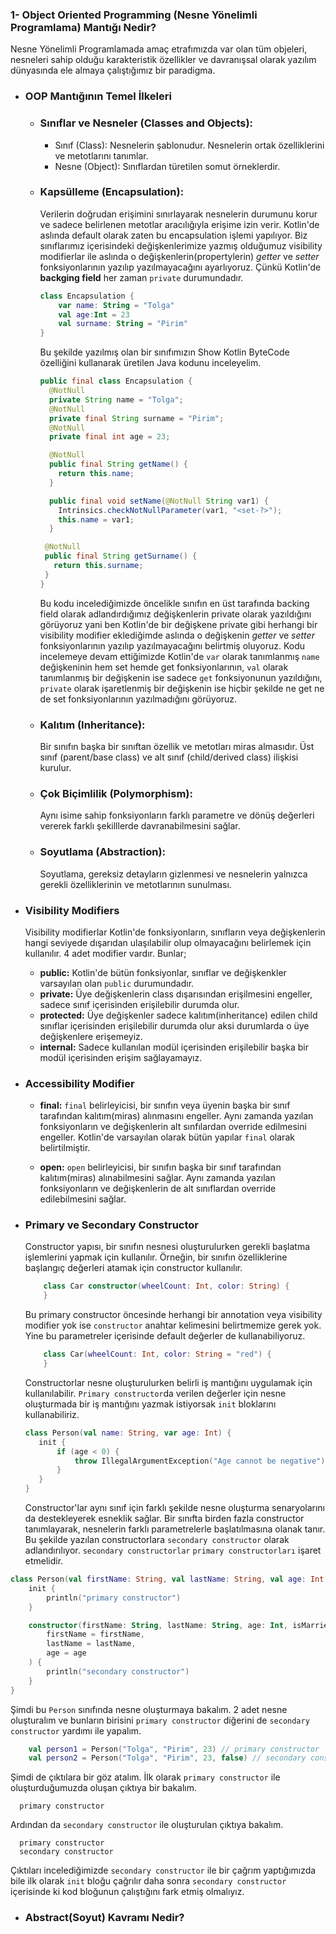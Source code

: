 ### 1- Object Oriented Programming (Nesne Yönelimli Programlama) Mantığı Nedir?

Nesne Yönelimli Programlamada amaç etrafımızda var olan tüm objeleri, nesneleri sahip olduğu karakteristik özellikler ve
davranışsal olarak yazılım dünyasında ele almaya çalıştığımız bir paradigma.

- ### OOP Mantığının Temel İlkeleri
    - ### Sınıflar ve Nesneler (Classes and Objects):
        - Sınıf (Class): Nesnelerin şablonudur. Nesnelerin ortak özelliklerini ve metotlarını tanımlar.
        - Nesne (Object): Sınıflardan türetilen somut örneklerdir.
      
    - ### Kapsülleme (Encapsulation):
        Verilerin doğrudan erişimini sınırlayarak nesnelerin durumunu korur ve sadece belirlenen metotlar aracılığıyla erişime izin verir.
        Kotlin'de aslında default olarak zaten bu encapsulation işlemi yapılıyor. Biz sınıflarımız içerisindeki değişkenlerimize
        yazmış olduğumuz visibility modifierlar ile aslında o değişkenlerin(propertylerin) _getter_ ve _setter_ fonksiyonlarının
        yazılıp yazılmayacağını ayarlıyoruz. Çünkü Kotlin'de **backging field** her zaman `private` durumundadır.
        ```kt
        class Encapsulation {
            var name: String = "Tolga"
            val age:Int = 23
            val surname: String = "Pirim"
        }
      ```
      Bu şekilde yazılmış olan bir sınıfımızın Show Kotlin ByteCode özelliğini kullanarak üretilen Java kodunu inceleyelim.
        ```java
      public final class Encapsulation {
          @NotNull
          private String name = "Tolga";
          @NotNull
          private final String surname = "Pirim";
          @NotNull
          private final int age = 23;

          @NotNull
          public final String getName() {
            return this.name;
          }

          public final void setName(@NotNull String var1) {
            Intrinsics.checkNotNullParameter(var1, "<set-?>");
            this.name = var1;
          }

         @NotNull
         public final String getSurname() {
           return this.surname;
         }
        }
       ```
      Bu kodu incelediğimizde öncelikle sınıfın en üst tarafında backing field olarak adlandırdığımız değişkenlerin private
     olarak yazıldığını görüyoruz yani ben Kotlin'de bir değişkene private gibi herhangi bir visibility modifier eklediğimde aslında o
    değişkenin _getter_ ve _setter_ fonksiyonlarının yazılıp yazılmayacağını belirtmiş oluyoruz. Kodu incelemeye devam ettiğimizde
    Kotlin'de `var` olarak tanımlanmış `name` değişkeninin hem set hemde get fonksiyonlarının, `val` olarak tanımlanmış bir değişkenin
  ise sadece `get` fonksiyonunun yazıldığını, `private` olarak işaretlenmiş bir değişkenin ise hiçbir şekilde ne get ne de set fonksiyonlarının
  yazılmadığını görüyoruz.

    - ### Kalıtım (Inheritance):
        Bir sınıfın başka bir sınıftan özellik ve metotları miras almasıdır. Üst sınıf (parent/base class) ve alt sınıf (child/derived class) ilişkisi kurulur.
  
    - ### Çok Biçimlilik (Polymorphism):
        Aynı isime sahip fonksiyonların farklı parametre ve dönüş değerleri vererek farklı şekilllerde davranabilmesini sağlar.
    
    - ### Soyutlama (Abstraction):
        Soyutlama, gereksiz detayların gizlenmesi ve nesnelerin yalnızca gerekli özelliklerinin ve metotlarının sunulması.

- ### Visibility Modifiers
    Visibility modifierlar Kotlin'de fonksiyonların, sınıfların veya değişkenlerin hangi seviyede dışarıdan ulaşılabilir olup 
    olmayacağını belirlemek için kullanılır. 4 adet modifier vardır. Bunlar;
    - **public:** Kotlin'de bütün fonksiyonlar, sınıflar ve değişkenkler varsayılan olan `public` durumundadır.
    - **private:** Üye değişkenlerin class dışarısından erişilmesini engeller, sadece sınıf içerisinden erişilebilir durumda olur.
    - **protected:** Üye değişkenler sadece kalıtım(inheritance) edilen child sınıflar içerisinden erişilebilir durumda olur aksi durumlarda
    o üye değişkenlere erişemeyiz.
    - **internal:** Sadece kullanılan modül içerisinden erişilebilir başka bir modül içerisinden erişim sağlayamayız.
 
- ### Accessibility Modifier
    - **final:** `final` belirleyicisi, bir sınıfın veya üyenin başka bir sınıf tarafından kalıtım(miras) alınmasını engeller. Aynı zamanda 
    yazılan fonksiyonların ve değişkenlerin alt sınfılardan override edilmesini engeller. Kotlin'de varsayılan olarak bütün yapılar
  `final` olarak belirtilmiştir.
  
    - **open:** `open` belirleyicisi, bir sınıfın başka bir sınıf tarafından kalıtım(miras) alınabilmesini sağlar. Aynı zamanda yazılan fonksiyonların
  ve değişkenlerin de alt sınıflardan override edilebilmesini sağlar.

- ### Primary ve Secondary Constructor
    Constructor yapısı, bir sınıfın nesnesi oluşturulurken gerekli başlatma işlemlerini yapmak için kullanılır. Örneğin, bir sınıfın özelliklerine başlangıç değerleri atamak için constructor kullanılır.

    ```kt
        class Car constructor(wheelCount: Int, color: String) {
        }
    ```
  Bu primary constructor öncesinde herhangi bir annotation veya visibility modifier yok ise
  `constructor` anahtar kelimesini belirtmemize gerek yok. Yine bu parametreler içerisinde default değerler de 
    kullanabiliyoruz.

    ```kt
        class Car(wheelCount: Int, color: String = "red") {
        }
    ```
  
    Constructorlar nesne oluşturulurken belirli iş mantığını uygulamak için kullanılabilir. 
    `Primary constructor`da verilen değerler için nesne oluşturmada bir iş mantığını yazmak istiyorsak
    `init` bloklarını kullanabiliriz.

    ```kt
    class Person(val name: String, var age: Int) {
       init {
           if (age < 0) {
               throw IllegalArgumentException("Age cannot be negative")
           }
       }
    }
   ```
    Constructor'lar aynı sınıf için farklı şekilde nesne oluşturma senaryolarını da
    destekleyerek esneklik sağlar. Bir sınıfta birden fazla constructor tanımlayarak, nesnelerin farklı parametrelerle başlatılmasına olanak tanır.
    Bu şekilde yazılan constructorlara `secondary constructor` olarak adlandırılıyor. `secondary constructorlar` `primary constructorları`
    işaret etmelidir.
```kt
class Person(val firstName: String, val lastName: String, val age: Int) {
    init {
        println("primary constructor")
    }

    constructor(firstName: String, lastName: String, age: Int, isMarried: Boolean) : this(
        firstName = firstName,
        lastName = lastName,
        age = age
    ) {
        println("secondary constructor")
    }
}
```

Şimdi bu `Person` sınıfında nesne oluşturmaya bakalım. 2 adet nesne oluşturalım ve bunların birisini
`primary constructor` diğerini de `secondary constructor` yardımı ile yapalım.

```kt
    val person1 = Person("Tolga", "Pirim", 23) // primary constructor
    val person2 = Person("Tolga", "Pirim", 23, false) // secondary constructor
```
Şimdi de çıktılara bir göz atalım. İlk olarak `primary constructor` ile oluşturduğumuzda oluşan çıktıya bir bakalım.
```
  primary constructor
```
Ardından da `secondary constructor` ile oluşturulan çıktıya bakalım.
```
  primary constructor
  secondary constructor
```
Çıktıları incelediğimizde `secondary constructor` ile bir çağrım yaptığımızda bile ilk olarak `init` bloğu çağrılır daha sonra 
`secondary constructor` içerisinde ki kod bloğunun çalıştığını fark etmiş olmalıyız.

- ### Abstract(Soyut) Kavramı Nedir?